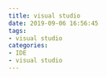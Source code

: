 ```yaml
---
title: visual studio
date: 2019-09-06 16:56:45
tags:
- visual studio
categories:
- IDE
- visual studio
---
```

